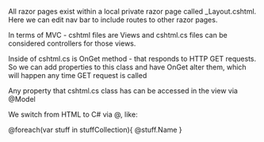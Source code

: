 All razor pages exist within a local private razor page called _Layout.cshtml. Here we can edit nav bar to include routes to other razor pages.

In terms of MVC - cshtml files are Views and cshtml.cs files can be considered controllers for those views.

Inside of cshtml.cs is OnGet method - that responds to HTTP GET requests. So we can add properties to this class and have OnGet alter them, which will happen any time GET request is called

Any property that cshtml.cs class has can be accessed in the view via @Model


We switch from HTML to C# via @, like: 
<tbody>
	@foreach(var stuff in stuffCollection){
		<tr>
			<td>@stuff.Name</td>
		</tr>
	}
</tbody>

